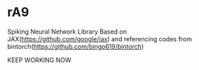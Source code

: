 # rA9


Spiking Neural Network Library Based on JAX(https://github.com/google/jax) and referencing codes from bintorch(https://github.com/bingo619/bintorch)


KEEP WORKING NOW 
